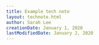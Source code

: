 ```yaml
---
title: Example tech note
layout: technote.html
author: Sarah Lee
creationDate: January 1, 2020
lastModifiedDate: January 2, 2020
---
```


